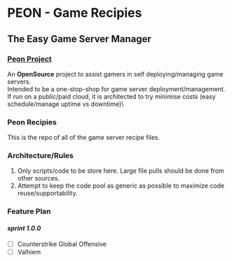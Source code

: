 # PEON - Game Recipies
## The Easy Game Server Manager

### [Peon Project](https://github.com/nox-noctua-consulting/peon)
An **OpenSource** project to assist gamers in self deploying/managing game servers.\
Intended to be a one-stop-shop for game server deployment/management.\
If run on a public/paid cloud, it is architected to try minimise costs (easy schedule/manage uptime vs downtime)\

### Peon Recipies

This is the repo of all of the game server recipe files.

### Architecture/Rules

1. Only scripts/code to be store here. Large file pulls should be done from other sources.
2. Attempt to keep the code pool as generic as possible to maximize code reuse/supportability.

### Feature Plan

#### *sprint 1.0.0*

- [ ] Counterstrike Global Offensive
- [ ] Valhiem